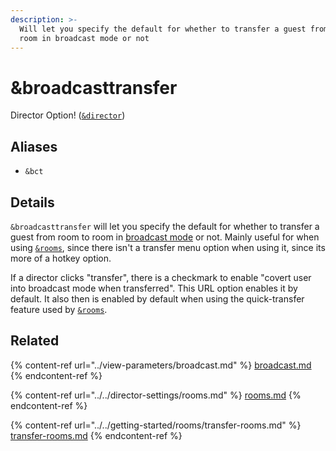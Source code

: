 ```yaml
---
description: >-
  Will let you specify the default for whether to transfer a guest from room to
  room in broadcast mode or not
---
```


# \&broadcasttransfer

Director Option! ([`&director`](../../viewers-settings/director.md))

## Aliases

* `&bct`

## Details

`&broadcasttransfer` will let you specify the default for whether to transfer a guest from room to room in [broadcast mode](../view-parameters/broadcast.md) or not. Mainly useful for when using [`&rooms`](../../director-settings/rooms.md), since there isn't a transfer menu option when using it, since its more of a hotkey option.

If a director clicks "transfer", there is a checkmark to enable "covert user into broadcast mode when transferred". This URL option enables it by default. It also then is enabled by default when using the quick-transfer feature used by [`&rooms`](../../director-settings/rooms.md).

## Related

{% content-ref url="../view-parameters/broadcast.md" %}
[broadcast.md](../view-parameters/broadcast.md)
{% endcontent-ref %}

{% content-ref url="../../director-settings/rooms.md" %}
[rooms.md](../../director-settings/rooms.md)
{% endcontent-ref %}

{% content-ref url="../../getting-started/rooms/transfer-rooms.md" %}
[transfer-rooms.md](../../getting-started/rooms/transfer-rooms.md)
{% endcontent-ref %}

